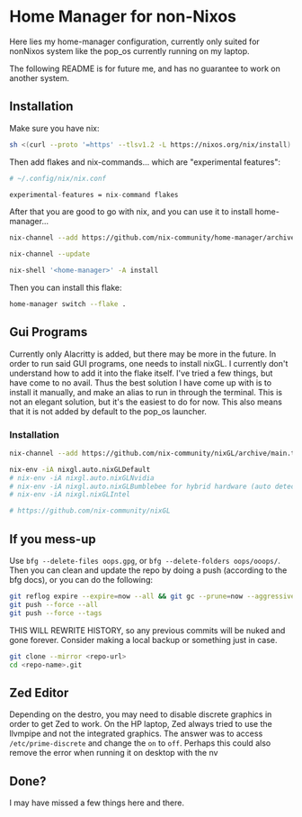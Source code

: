 # Home Manager for non-Nixos

Here lies my home-manager configuration, currently only suited for nonNixos system like the pop_os currently running on my laptop.

The following README is for future me, and has no guarantee to work on another system.

## Installation

Make sure you have nix:

```bash
sh <(curl --proto '=https' --tlsv1.2 -L https://nixos.org/nix/install) --daemon
```

Then add flakes and nix-commands... which are "experimental features":

```nix
# ~/.config/nix/nix.conf

experimental-features = nix-command flakes
```

After that you are good to go with nix, and you can use it to install home-manager...

```bash
nix-channel --add https://github.com/nix-community/home-manager/archive/master.tar.gz home-manager

nix-channel --update

nix-shell '<home-manager>' -A install

```

Then you can install this flake:

```bash
home-manager switch --flake .
```

## Gui Programs

Currently only Alacritty is added, but there may be more in the future. In order to run said GUI programs, one needs to install nixGL. I currently don't understand how to add it into the flake itself. I've tried a few things, but have come to no avail. Thus the best solution I have come up with is to install it manually, and make an alias to run in through the terminal. This is not an elegant solution, but it's the easiest to do for now. This also means that it is not added by default to the pop_os launcher.

### Installation

```bash
nix-channel --add https://github.com/nix-community/nixGL/archive/main.tar.gz nixgl && nix-channel --update

nix-env -iA nixgl.auto.nixGLDefault
# nix-env -iA nixgl.auto.nixGLNvidia
# nix-env -iA nixgl.auto.nixGLBumblebee for hybrid hardware (auto detection)
# nix-env -iA nixgl.nixGLIntel

# https://github.com/nix-community/nixGL
```

## If you mess-up

Use `bfg --delete-files oops.gpg`, or `bfg --delete-folders oops/ooops/`.
Then you can clean and update the repo by doing a push (according to the bfg docs), or you can do the following:

```bash
git reflog expire --expire=now --all && git gc --prune=now --aggressive
git push --force --all
git push --force --tags
```

THIS WILL REWRITE HISTORY, so any previous commits will be nuked and gone forever. Consider making a local backup or something just in case.

```bash
git clone --mirror <repo-url>
cd <repo-name>.git
```

## Zed Editor

Depending on the destro, you may need to disable discrete graphics in order to get Zed to work. On the HP laptop, Zed always tried to use the llvmpipe and not the integrated graphics. The answer was to access `/etc/prime-discrete` and change the `on` to `off`. Perhaps this could also remove the error when running it on desktop with the nv

## Done?

I may have missed a few things here and there.
